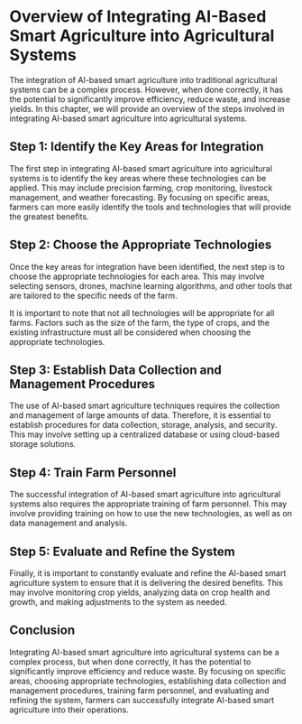 Overview of Integrating AI-Based Smart Agriculture into Agricultural Systems
=================================================================================================================================================

The integration of AI-based smart agriculture into traditional agricultural systems can be a complex process. However, when done correctly, it has the potential to significantly improve efficiency, reduce waste, and increase yields. In this chapter, we will provide an overview of the steps involved in integrating AI-based smart agriculture into agricultural systems.

Step 1: Identify the Key Areas for Integration
----------------------------------------------

The first step in integrating AI-based smart agriculture into agricultural systems is to identify the key areas where these technologies can be applied. This may include precision farming, crop monitoring, livestock management, and weather forecasting. By focusing on specific areas, farmers can more easily identify the tools and technologies that will provide the greatest benefits.

Step 2: Choose the Appropriate Technologies
-------------------------------------------

Once the key areas for integration have been identified, the next step is to choose the appropriate technologies for each area. This may involve selecting sensors, drones, machine learning algorithms, and other tools that are tailored to the specific needs of the farm.

It is important to note that not all technologies will be appropriate for all farms. Factors such as the size of the farm, the type of crops, and the existing infrastructure must all be considered when choosing the appropriate technologies.

Step 3: Establish Data Collection and Management Procedures
-----------------------------------------------------------

The use of AI-based smart agriculture techniques requires the collection and management of large amounts of data. Therefore, it is essential to establish procedures for data collection, storage, analysis, and security. This may involve setting up a centralized database or using cloud-based storage solutions.

Step 4: Train Farm Personnel
----------------------------

The successful integration of AI-based smart agriculture into agricultural systems also requires the appropriate training of farm personnel. This may involve providing training on how to use the new technologies, as well as on data management and analysis.

Step 5: Evaluate and Refine the System
--------------------------------------

Finally, it is important to constantly evaluate and refine the AI-based smart agriculture system to ensure that it is delivering the desired benefits. This may involve monitoring crop yields, analyzing data on crop health and growth, and making adjustments to the system as needed.

Conclusion
----------

Integrating AI-based smart agriculture into agricultural systems can be a complex process, but when done correctly, it has the potential to significantly improve efficiency and reduce waste. By focusing on specific areas, choosing appropriate technologies, establishing data collection and management procedures, training farm personnel, and evaluating and refining the system, farmers can successfully integrate AI-based smart agriculture into their operations.
